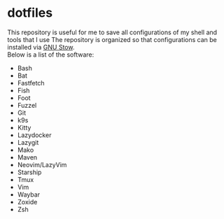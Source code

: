 # dotfiles

This repository is useful for me to save all configurations of my shell and tools that I use 
The repository is organized so that configurations can be installed via [GNU Stow](https://www.gnu.org/software/stow/).  
Below is a list of the software:  

- Bash
- Bat
- Fastfetch
- Fish
- Foot
- Fuzzel
- Git
- k9s
- Kitty
- Lazydocker
- Lazygit
- Mako
- Maven
- Neovim/LazyVim
- Starship
- Tmux
- Vim
- Waybar
- Zoxide
- Zsh
